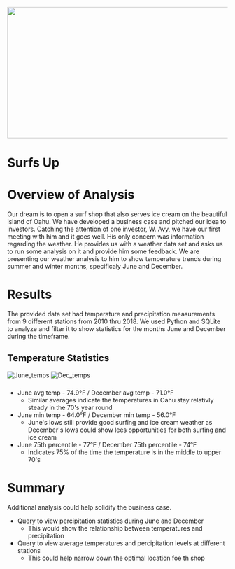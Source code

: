 <p align="center">
  <img width="560" height="300" src="https://user-images.githubusercontent.com/74840026/129602214-0df5cdab-9437-4abb-8943-95f61e3ef0ae.PNG">
</p>

# Surfs Up

# Overview of Analysis
Our dream is to open a surf shop that also serves ice cream on the beautiful island of Oahu.  We have developed a business case and pitched our idea to investors.  Catching the attention of one investor, W. Avy, we have our first meeting with him and it goes well.  His only concern was information regarding the weather.  He provides us with a weather data set and asks us to run some analysis on it and provide him some feedback.  We are presenting our weather analysis to him to show temperature trends during summer and winter months, specificaly June and December.  

# Results
The provided data set had temperature and precipitation measurements from 9 different stations from 2010 thru 2018.  We used Python and SQLite to analyze and filter it to show statistics for the months June and December during the timeframe.

## Temperature Statistics                
![June_temps](https://user-images.githubusercontent.com/74840026/129605186-d5ec6db7-81bf-4ebc-837b-69d3a93e06f0.PNG)                  ![Dec_temps](https://user-images.githubusercontent.com/74840026/129605195-45be52de-0e43-4fd1-b439-e2a95c567afb.PNG)
### 
- June avg temp - 74.9°F / December avg temp - 71.0°F
    - Similar averages indicate the temperatures in Oahu stay relativly steady in the 70's year round
- June min temp - 64.0°F / December min temp - 56.0°F
    - June's lows still provide good surfing and ice cream weather as December's lows could show lees opportunities for both surfing and ice cream
- June 75th percentile - 77°F / December 75th percentile - 74°F
    - Indicates 75% of the time the temperature is in the middle to upper 70's
# Summary
Additional analysis could help solidify the business case.
- Query to view percipitation statistics during June and December
    - This would show the relationship between temperatures and precipitation 
- Query to view average temperatures and percipitation levels at different stations
    - This could help narrow down the optimal location foe th shop
